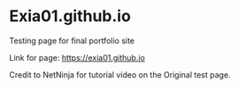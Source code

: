 # Exia01.github.io
Testing page for final portfolio site

Link for page: https://exia01.github.io


Credit to NetNinja for tutorial video on the Original test page. 
